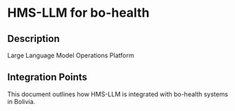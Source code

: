# HMS-LLM for bo-health

## Description

Large Language Model Operations Platform

## Integration Points

This document outlines how HMS-LLM is integrated with bo-health systems in Bolivia.
